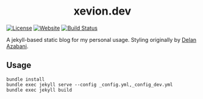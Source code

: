 <div align="center">

# xevion.dev

</div>

[![License][license-badge]][license-url]
[![Website][website-badge]][website-url]
[![Build Status][build-badge]][latest-url]

A jekyll-based static blog for my personal usage. Styling originally by [Delan Azabani][azabani-repo-url].

## Usage

```
bundle install
bundle exec jekyll serve --config _config.yml,_config_dev.yml
bundle exec jekyll build
```

[user-url]: https://github.com/Xevion/
[repo-url]: https://github.com/Xevion/xevion.dev
[azabani-repo-url]: https://github.com/delan/www.azabani.com
[website-url]: https://xevion.dev
[banner-url]: ./assets/img/index-cover.png
[license-url]: https://github.com/Xevion/xevion.dev/blob/master/LICENSE
[latest-url]: https://github.com/Xevion/xevion.dev/commit/master
[license-badge]: https://img.shields.io/github/license/Xevion/xevion.dev
[website-badge]: https://img.shields.io/badge/builtwith-jekyll-blue
[build-badge]: https://github.com/Xevion/xevion.dev/actions/workflows/pages/pages-build-deployment/badge.svg